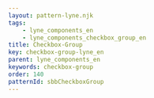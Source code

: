 ```yaml
---
layout: pattern-lyne.njk
tags: 
    - lyne_components_en
    - lyne_components_checkbox_group_en
title: Checkbox-Group
key: checkbox-group-lyne_en
parent: lyne_components_en
keywords: checkbox-group
order: 140
patternId: sbbCheckboxGroup
---
```

